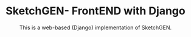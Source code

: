 <h1 align='center'> SketchGEN- FrontEND with Django </h1>
<p align='center'>This is a web-based (Django) implementation of SketchGEN.</p>
